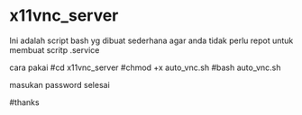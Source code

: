 # x11vnc_server

Ini adalah script bash yg dibuat sederhana
agar anda tidak perlu repot untuk membuat scritp .service

cara pakai
#cd x11vnc_server
#chmod +x auto_vnc.sh
#bash auto_vnc.sh

masukan password 
selesai

#thanks
